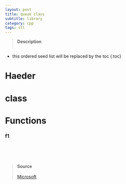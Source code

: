 ```yaml
---
layout: post
title: queue class
subtitle: library
category: cpp
tags: stl
---
```


> **Description** <br><br>
>

* this ordered seed list will be replaced by the toc
{:toc}
# Haeder

# class

# Functions

### f1

<br><br><br>
> **Source**<br><br>
> [Microsoft]()
